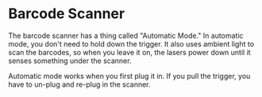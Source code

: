 # Barcode Scanner
The barcode scanner has a thing called "Automatic Mode." In automatic mode, you don't need to hold down the trigger. It also uses ambient light to scan the barcodes, so when you leave it on, the lasers power down until it senses something under the scanner.

Automatic mode works when you first plug it in. If you pull the trigger, you have to un-plug and re-plug in the scanner.